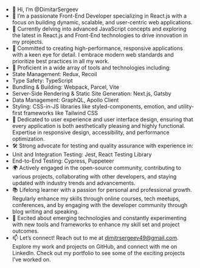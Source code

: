 -  👋 Hi, I’m @DimitarSergeev
- 👀 I’m a passionate Front-End Developer specializing in React.js with a focus on building dynamic, scalable, and user-centric web applications.
- 🌱 Currently delving into advanced JavaScript concepts and exploring the latest in React.js and Front-End technologies to drive innovation in my projects.
- 🚀 Committed to creating high-performance, responsive applications with a keen eye for detail. I embrace modern web standards and prioritize best practices in all my work.
- 🔧 Proficient in a wide array of tools and technologies including:
- State Management: Redux, Recoil
- Type Safety: TypeScript
- Bundling & Building: Webpack, Parcel, Vite
- Server-Side Rendering & Static Site Generation: Next.js, Gatsby
- Data Management: GraphQL, Apollo Client
- Styling: CSS-in-JS libraries like styled-components, emotion, and utility-first frameworks like Tailwind CSS
- 🎨 Dedicated to user experience and user interface design, ensuring that every application is both aesthetically pleasing and highly functional. Expertise in responsive design, accessibility, and performance optimization.
- 🛠️ Strong advocate for testing and quality assurance with experience in:
- Unit and Integration Testing: Jest, React Testing Library
- End-to-End Testing: Cypress, Puppeteer
- 🌍 Actively engaged in the open-source community, contributing to various projects, collaborating with other developers, and staying updated with industry trends and advancements.
- 📚 Lifelong learner with a passion for personal and professional growth. Regularly enhance my skills through online courses, tech meetups, conferences, and by engaging with the developer community through blog writing and speaking.
- 🌟 Excited about emerging technologies and constantly experimenting with new tools and frameworks to enhance my skill set and project outcomes.
- 📫 Let’s connect! Reach out to me at dimitrsergeev49@gmail.com. Explore my work and projects on GitHub, and connect with me on LinkedIn. Check out my portfolio to see some of the exciting projects I’ve worked on.
